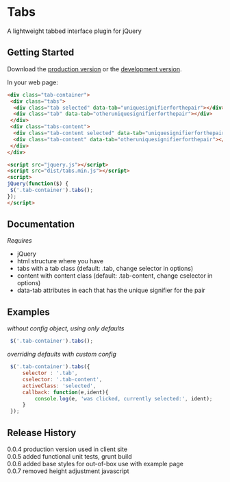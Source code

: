 # Tabs

A lightweight tabbed interface plugin for jQuery

## Getting Started
Download the [production version][min] or the [development version][max].

[min]: https://raw.github.com/daveespionage/jquery-tabs/master/dist/tabs.min.js
[max]: https://raw.github.com/daveespionage/jquery-tabs/master/dist/tabs.js

In your web page:

```html
<div class="tab-container">
 <div class="tabs">
  <div class="tab selected" data-tab="uniquesignifierforthepair"></div>
  <div class="tab" data-tab="otheruniquesignifierforthepair"></div>
 </div>
 <div class="tabs-content">
  <div class="tab-content selected" data-tab="uniquesignifierforthepair"></div>
  <div class="tab-content" data-tab="otheruniquesignifierforthepair"></div>
 </div>
</div>

<script src="jquery.js"></script>
<script src="dist/tabs.min.js"></script>
<script>
jQuery(function($) {
 $('.tab-container').tabs();
});
</script>
```

## Documentation
 *Requires*
 - jQuery
 - html structure where you have
  - tabs with a tab class (default: .tab, change selector in options)
  - content with content class (default: .tab-content, change cselector in options)
  - data-tab attributes in each that has the unique signifier for the pair

## Examples
 *without config object, using only defaults*
```javascript
 $('.tab-container').tabs();
```

 *overriding defaults with custom config*
```javascript
 $('.tab-container').tabs({
     selector : '.tab',
     cselector: '.tab-content',
     activeClass: 'selected',
     callback: function(e,ident){
         console.log(e, 'was clicked, currently selected:', ident);
     }
 });
```

## Release History

0.0.4 production version used in client site  
0.0.5 added functional unit tests, grunt build  
0.0.6 added base styles for out-of-box use with example page  
0.0.7 removed height adjustment javascript
